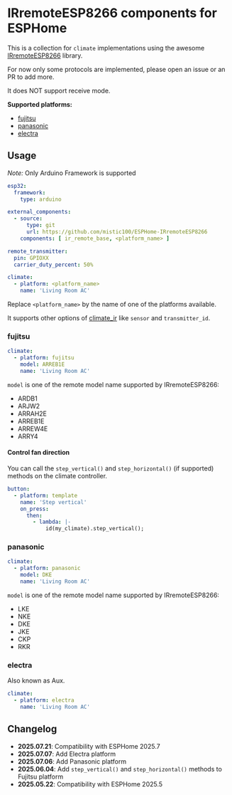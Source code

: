 # IRremoteESP8266 components for ESPHome

This is a collection for `climate` implementations using the awesome [IRremoteESP8266](https://github.com/crankyoldgit/IRremoteESP8266) library.

For now only some protocols are implemented, please open an issue or an PR to add more.

It does NOT support receive mode.

**Supported platforms:**
- [fujitsu](#fujitsu)
- [panasonic](#panasonic)
- [electra](#electra)

## Usage

_Note:_ Only Arduino Framework is supported

```yaml
esp32:
  framework:
    type: arduino

external_components:
  - source:
      type: git
      url: https://github.com/mistic100/ESPHome-IRremoteESP8266
    components: [ ir_remote_base, <platform_name> ]

remote_transmitter:
  pin: GPIOXX
  carrier_duty_percent: 50%

climate:
  - platform: <platform_name>
    name: 'Living Room AC'
```

Replace `<platform_name>` by the name of one of the platforms available.

It supports other options of [climate_ir](https://esphome.io/components/climate/climate_ir.html) like `sensor` and `transmitter_id`.

### fujitsu

```yaml
climate:
  - platform: fujitsu
    model: ARREB1E
    name: 'Living Room AC'
```

`model` is one of the remote model name supported by IRremoteESP8266:

- ARDB1
- ARJW2
- ARRAH2E
- ARREB1E
- ARREW4E
- ARRY4

#### Control fan direction

You can call the `step_vertical()` and `step_horizontal()` (if supported) methods on the climate controller.

```yaml
button:
  - platform: template
    name: 'Step vertical'
    on_press:
      then:
        - lambda: |-
            id(my_climate).step_vertical();
```

### panasonic

```yaml
climate:
  - platform: panasonic
    model: DKE
    name: 'Living Room AC'
```

`model` is one of the remote model name supported by IRremoteESP8266:

- LKE
- NKE
- DKE
- JKE
- CKP
- RKR

### electra

Also known as Aux.

```yaml
climate:
  - platform: electra
    name: 'Living Room AC'
```

## Changelog

- **2025.07.21**: Compatibility with ESPHome 2025.7
- **2025.07.07**: Add Electra platform
- **2025.07.06**: Add Panasonic platform
- **2025.06.04**: Add `step_vertical()` and `step_horizontal()` methods to Fujitsu platform
- **2025.05.22**: Compatibility with ESPHome 2025.5
